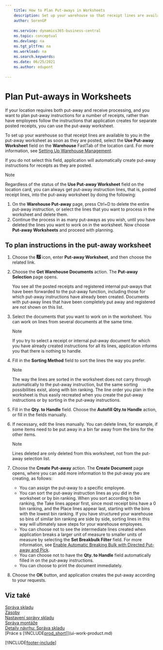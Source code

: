 ```yaml
---
    title: How to Plan Put-aways in Worksheets
    description: Set up your warehouse so that receipt lines are available to you in the put-away worksheet when you want to plan put-away instructions for receipts.
    author: SorenGP

    ms.service: dynamics365-business-central
    ms.topic: conceptual
    ms.devlang: na
    ms.tgt_pltfrm: na
    ms.workload: na
    ms.search.keywords:
    ms.date: 06/25/2021
    ms.author: edupont

---
```

# Plan Put-aways in Worksheets
If your location requires both put-away and receive processing, and you want to plan put-away instructions for a number of receipts, rather than have employees follow the instructions that application creates for separate posted receipts, you can use the put-away worksheet.

To set up your warehouse so that receipt lines are available to you in the put-away worksheet as soon as they are posted, select the **Use Put-away Worksheet** field on the **Warehouse** FastTab of the location card. For more information, see [Setting Up Warehouse Management](warehouse-setup-warehouse.md).

If you do not select this field, application will automatically create put-away instructions for receipts as they are posted.

> [!NOTE]  
> Regardless of the status of the **Use Put-away Worksheet** field on the location card, you can always get put-away instruction lines, that is, posted receipt lines, into the put-away worksheet by doing the following:
>
> 1. On the **Warehouse Put-away** page, press Ctrl+D to delete the entire put-away instruction, or select the lines that you want to process in the worksheet and delete them.
> 2. Continue the process in as many put-aways as you wish, until you have deleted the lines you want to work on in the worksheet. Now choose **Put-away Worksheets** and proceed with planning.

## To plan instructions in the put-away worksheet
1. Choose the ![Lightbulb that opens the Tell Me feature.](media/ui-search/search_small.png "Tell me what you want to do") icon, enter **Put-away Worksheet**, and then choose the related link.
2. Choose the **Get Warehouse Documents** action. The **Put-away Selection** page opens.

   You see all the posted receipts and registered internal put-aways that have been forwarded to the put-away function, including those for which put-away instructions have already been created. Documents with put-away lines that have been completely put away and registered are not shown on this list.

3. Select the documents that you want to work on in the worksheet. You can work on lines from several documents at the same time.

   > [!NOTE]  
   > If you try to select a receipt or internal put-away document for which you have already created instructions for all its lines, application informs you that there is nothing to handle.

4. Fill in the **Sorting Method** field to sort the lines the way you prefer.

   > [!NOTE]  
   > The way the lines are sorted in the worksheet does not carry through automatically to the put-away instruction, but the same sorting possibilities exist, along with bin ranking. The line order you plan in the worksheet is thus easily recreated when you create the put-away instructions or by sorting in the put-away instructions.

5. Fill in the **Qty. to Handle** field. Choose the **Autofill Qty.to Handle** action, or fill in the fields manually.
6. If necessary, edit the lines manually. You can delete lines, for example, if some items need to be put away in a bin far away from the bins for the other items.

   > [!NOTE]  
   > Lines deleted are only deleted from this worksheet, not from the put-away selection list.

7. Choose the **Create Put-away** action. The **Create Document** page opens, where you can add more information to the put-away you are creating, as follows:

   - You can assign the put-away to a specific employee.
   - You can sort the put-away instruction lines as you did in the worksheet or by bin ranking. When you sort according to bin ranking, the Take lines appear first, since most receipt bins have a 0 bin ranking, and the Place lines appear last, starting with the bins with the lowest bin ranking. If you have structured your warehouse so bins of similar bin ranking are side by side, sorting lines in this way will ultimately save steps for your warehouse employees.
   - You can choose not to see the intermediate lines created when application breaks a larger unit of measure to smaller units of measure by selecting the **Set Breakbulk Filter** field. For more information, see [Enable Automatic Breaking Bulk with Directed Put-away and Pick](warehouse-enable-automatic-breaking-bulk-with-directed-put-away-and-pick.md).
   - You can choose not to have the **Qty. to Handle** field automatically filled in on the put-away instructions.
   - You can choose to print the document immediately.

8. Choose the **OK** button, and application creates the put-away according to your requests.

## Viz také
[Správa skladu](warehouse-manage-warehouse.md)    
[Zásoby](inventory-manage-inventory.md)    
[Nastavení správy skladu](warehouse-setup-warehouse.md)       
[Správa montáže](assembly-assemble-items.md)      
[Detaily návrhu: Správa skladu](design-details-warehouse-management.md)    
[Práce s [!INCLUDE[prod_short](includes/prod_short.md)]](ui-work-product.md)


[!INCLUDE[footer-include](includes/footer-banner.md)]